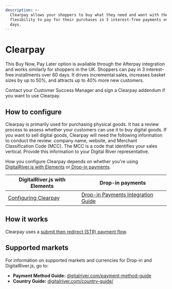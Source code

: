 ```yaml
---
description: >-
  Clearpay allows your shoppers to buy what they need and want with the
  flexibility to pay for their purchases in 3 interest-free payments over 60
  days.
---
```


# Clearpay

This Buy Now, Pay Later option is available through the Afterpay integration and works similarly for shoppers in the UK. Shoppers can pay in 3 interest-free installments over 60 days. It drives incremental sales, increases basket sizes by up to 50%, and attracts up to 40% more new customers.

Contact your Customer Success Manager and sign a Clearpay addendum if you want to use Clearpay.

## How to configure&#x20;

Clearpay is primarily used for purchasing physical goods. It has a review process to assess whether your customers can use it to buy digital goods. If you want to sell digital goods, Clearpay will need the following information to conduct the review: company name, website, and Merchant Classification Code (MCC). The MCC is a code that identifies your sales vertical. Provide this information to your Digital River representative.

How you configure Clearpay depends on whether you're using [DigitalRiver.js with Elements](../payments-solutions/digitalriver.js/) or[ Drop-in payments](../payments-solutions/drop-in/).

| DigitalRiver.js with Elements                                                                         | Drop-in payments                                                                                 |
| ----------------------------------------------------------------------------------------------------- | ------------------------------------------------------------------------------------------------ |
| [Configuring Clearpay](../payments-solutions/digitalriver.js/payment-methods/configuring-clearpay.md) | [Drop-in Payments Integration Guide](../payments-solutions/drop-in/drop-in-integration-guide.md) |

## How it works

Clearpay uses a [submit then redirect (STR) payment flow](../building-your-workflows/flows-by-payment-type.md#submit-then-redirect-str-payment-flow).

## Supported markets

For information on supported markets and currencies for Drop-in and DigitalRiver.js, go to:&#x20;

* **Payment Method Guide:** [digitalriver.com/payment-method-guide](https://www.digitalriver.com/payment-method-guide/)
* **Country Guide:** [digitalriver.com/country-guide/](https://www.digitalriver.com/country-guide/)
